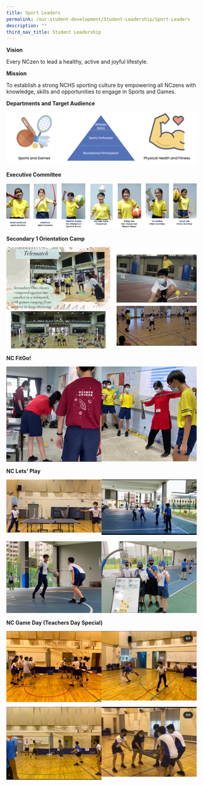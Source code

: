 ```yaml
---
title: Sport Leaders
permalink: /our-student-development/Student-Leadership/Sport-Leaders
description: ""
third_nav_title: Student Leadership
---
```

**Vision**

Every NCzen to lead a healthy, active and joyful lifestyle.

**Mission**

To establish a strong NCHS sporting culture by empowering all NCzens with knowledge, skills and opportunities to engage in Sports and Games. 

**Departments and Target Audience**

![](/images/sportleader.png)

**Executive Committee**

![](/images/image-8.png)

**Secondary 1 Orientation Camp**

![](/images/image13.png)

**NC FitGo!**

<img src="/images/image5.png" 
     style="width:50%;float:left">
		 <img src="/images/image14.png" 
     style="width:50%">
		 
**NC Lets’ Play**

<img src="/images/sports.jpeg" 
     style="width:50%;float:left">
		 <img src="/images/image22.jpeg" 
     style="width:50%">
		 
<img src="/images/image11.jpeg" 
     style="width:50%;float:left">
		 <img src="/images/sports2.jpeg" 
     style="width:50%">
		 
**NC Game Day (Teachers Day Special)**

<img src="/images/sports3.jpeg" 
     style="width:50%;float:left">
		 <img src="/images/sports4.jpeg" 
     style="width:50%">
		 
<img src="/images/sports5.jpeg" 
     style="width:50%;float:left">
		 <img src="/images/sports6.jpeg" 
     style="width:50%">